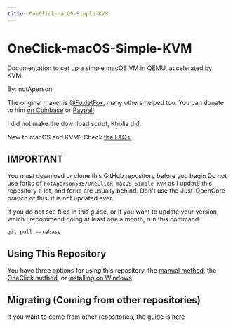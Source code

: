 ```yaml
---
title: OneClick-macOS-Simple-KVM
--- 
```


# OneClick-macOS-Simple-KVM
Documentation to set up a simple macOS VM in QEMU, accelerated by KVM.

By: notAperson

The original maker is [@FoxletFox](https://twitter.com/foxletfox), many others helped too. You can donate to him [on Coinbase](https://commerce.coinbase.com/checkout/96dc5777-0abf-437d-a9b5-a78ae2c4c227) or [Paypal!](https://www.paypal.com/cgi-bin/webscr?cmd=_donations&business=QFXXKKAB2B9MA&item_name=macOS-Simple-KVM).

I did not make the download script, Kholia did.

New to macOS and KVM? Check [the FAQs.](docs/FAQs.md)

## IMPORTANT
You must download or clone this GitHub repository before you begin
Do not use forks of `notAperson535/OneClick-macOS-Simple-KVM` as I update this repository a lot, and forks are usually behind.
Don't use the Just-OpenCore branch of this, it is not updated ever.

If you do not see files in this guide, or if you want to update your version, which I recommend doing at least one a month, run this command
```
git pull --rebase
```

## Using This Repository

You have three options for using this repository, the [manual method](https://notaperson535.github.io/OneClick-macOS-Simple-KVM/manual/), the [OneClick method](https://notaperson535.github.io/OneClick-macOS-Simple-KVM/oneclick/), or [installing on Windows](https://notaperson535.github.io/OneClick-macOS-Simple-KVM/windows/).

## Migrating (Coming from other repositories)

If you want to come from other repositories, the guide is [here](https://notaperson535.github.io/OneClick-macOS-Simple-KVM/migrating)
